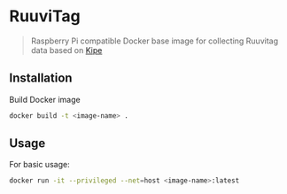 # RuuviTag
> Raspberry Pi compatible Docker base image for collecting Ruuvitag data based on [Kipe](https://github.com/kipe/ruuvitag)

## Installation

Build Docker image
```sh
docker build -t <image-name> .
```

## Usage
For basic usage:

```sh
docker run -it --privileged --net=host <image-name>:latest
```
